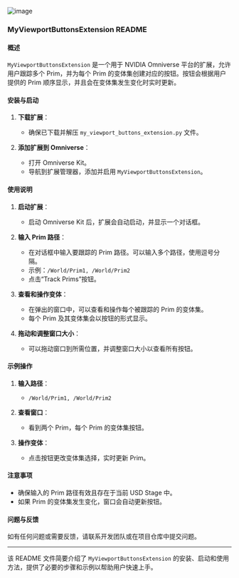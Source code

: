 ![image](https://github.com/user-attachments/assets/7839bb50-4a17-4b2e-9cb2-040d27251f3e)
### MyViewportButtonsExtension README

#### 概述
`MyViewportButtonsExtension` 是一个用于 NVIDIA Omniverse 平台的扩展，允许用户跟踪多个 Prim，并为每个 Prim 的变体集创建对应的按钮。按钮会根据用户提供的 Prim 顺序显示，并且会在变体集发生变化时实时更新。

#### 安装与启动
1. **下载扩展**：
   - 确保已下载并解压 `my_viewport_buttons_extension.py` 文件。

2. **添加扩展到 Omniverse**：
   - 打开 Omniverse Kit。
   - 导航到扩展管理器，添加并启用 `MyViewportButtonsExtension`。

#### 使用说明
1. **启动扩展**：
   - 启动 Omniverse Kit 后，扩展会自动启动，并显示一个对话框。

2. **输入 Prim 路径**：
   - 在对话框中输入要跟踪的 Prim 路径。可以输入多个路径，使用逗号分隔。
   - 示例：`/World/Prim1, /World/Prim2`
   - 点击“Track Prims”按钮。

3. **查看和操作变体**：
   - 在弹出的窗口中，可以查看和操作每个被跟踪的 Prim 的变体集。
   - 每个 Prim 及其变体集会以按钮的形式显示。

4. **拖动和调整窗口大小**：
   - 可以拖动窗口到所需位置，并调整窗口大小以查看所有按钮。

#### 示例操作
1. **输入路径**：
   - `/World/Prim1, /World/Prim2`

2. **查看窗口**：
   - 看到两个 Prim，每个 Prim 的变体集按钮。

3. **操作变体**：
   - 点击按钮更改变体集选择，实时更新 Prim。

#### 注意事项
- 确保输入的 Prim 路径有效且存在于当前 USD Stage 中。
- 如果 Prim 的变体集发生变化，窗口会自动更新按钮。

#### 问题与反馈
如有任何问题或需要反馈，请联系开发团队或在项目仓库中提交问题。

---

该 README 文件简要介绍了 `MyViewportButtonsExtension` 的安装、启动和使用方法，提供了必要的步骤和示例以帮助用户快速上手。
